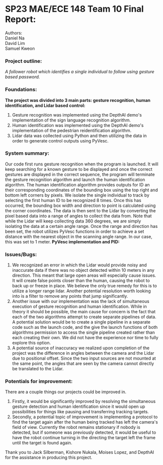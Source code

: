 # SP23 MAE/ECE 148 Team 10 Final Report: 
Authors: <br _>
Daniel Na <br _>
David Lim <br _>
Samuel Kweon <br _>

### Project outline:
_A follower robot which identifies a single individual to follow using gesture based password._

### Foundations:
**The project was divided into 3 main parts: gesture recognition, human identification, and Lidar based control:**
1. Gesture recognition was implemented using the DepthAI demo's implementation of the sign language recognition algorithm.
2. Human identification was implemented using the DepthAI demo's implementation of the pedestrian reidentification algorithm.
3. Lidar data was collected using Python and then utilizing the data in order to generate control outputs using PyVesc.

### System summary:
Our code first runs gesture recognition when the program is launched. It will keep searching for a known gesture to be displayed and once the correct gestures are displayed in the correct sequence, the program will terminate the gesture recognition algorithm and launch the human identification algorithm. The human identification algorithm provides outputs for ID an their corresponding coordinates of the bounding box using the top right and bottom left corners by pixels. We isolate the single individual to track by selecting the first human ID to be recognized 8 times. Once this has occurred, the bounding box width and direction to point is calculated using the corner coordinates. The data is then sent to the Lidar by converting the pixel based data into a range of angles to collect the data from. Note that while the Lidar will keep collecting data 360 degrees, we are simply isolating the data at a certain angle range. Once the range and direction has been set, the robot utilizes PyVesc functions in order to achieve a set distance with the nearest object in the scanning angle range. In our case, this was set to 1 meter. 
**PyVesc implementation and PID:**


### Issues/Bugs:
1. We recognized an error in which the Lidar would provide noisy and inaccurate data if there was no object detected within 10 meters in any direction. This meant that large open areas will especially cause issues. It will create false points closer than the human, causing the robot to back up or freeze in place. We believe the only true remedy for this is to utilize a longer range lidar. Another potential resolution worth looking into is a filter to remove any points that jump significantly.
2. Another issue with our implementation was the lack of simultaneous execution of gesture recognition and human identification. While in theory it should be possible, the main cause for concern is the fact that each of the two algorithms attempt to create separate pipelines of data. A potential solution would be to create a single pipeline in a separate code such as the launch code, and the give the launch functions of both algorithms permission to access the single pipeline created rather than each creating their own. We did not have the experience nor time to fully explore this option. 
3. A potential source of inaccuracy we realized upon completion of the project was the difference in angles between the camera and the Lidar due to positional offset. Since the two input sources are not mounted at the same point, the angles that are seen by the camera cannot directly be translated to the Lidar. 

### Potentials for improvement:
There are a couple things our projects could be improved in. 
1. Firstly, it would be significantly improved by resolving the simultaneous gesture detection and human identification since it would open up possibilities for things like pausing and transferring tracking targets. 
2. Secondly, a potential topic of improvement is implementing a protocol to find the target again after the human being tracked has left the camera's field of view. Currently the robot remains stationary if nobody is detected, but if someone was previously detected, it would be useful to have the robot continue turning in the directing the target left the frame until the target is found again. 

Thank you to Jack Silberman, Kishore Nukala, Moises Lopez, and DepthAI for the assistance in producing this project.
